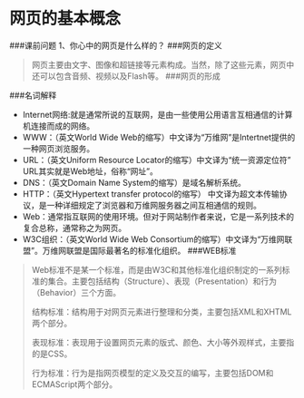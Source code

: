 # 网页的基本概念

###课前问题
1、你心中的网页是什么样的？
###网页的定义
>网页主要由文字、图像和超链接等元素构成。当然，除了这些元素，网页中还可以包含音频、视频以及Flash等。
###网页的形成

###名词解释
* Internet网络:就是通常所说的互联网，是由一些使用公用语言互相通信的计算机连接而成的网络。
* WWW：（英文World Wide Web的缩写）中文译为“万维网”是Intertnet提供的一种网页浏览服务。
* URL：（英文Uniform Resource Locator的缩写）中文译为“统一资源定位符” URL其实就是Web地址，俗称“网址”。
* DNS：（英文Domain Name System的缩写）是域名解析系统。
* HTTP：（英文Hypertext transfer protocol的缩写） 中文译为超文本传输协议，是一种详细规定了浏览器和万维网服务器之间互相通信的规则。
* Web：通常指互联网的使用环境。但对于网站制作者来说，它是一系列技术的复合总称，通常称之为网页。
* W3C组织：（英文World Wide Web Consortium的缩写）中文译为“万维网联盟”。万维网联盟是国际最著名的标准化组织。
###WEB标准
>Web标准不是某一个标准，而是由W3C和其他标准化组织制定的一系列标准的集合。主要包括结构（Structure）、表现（Presentation）和行为（Behavior）三个方面。
>
>结构标准：结构用于对网页元素进行整理和分类，主要包括XML和XHTML两个部分。
>
>表现标准：表现用于设置网页元素的版式、颜色、大小等外观样式，主要指的是CSS。
>
>行为标准：行为是指网页模型的定义及交互的编写，主要包括DOM和ECMAScript两个部分。
